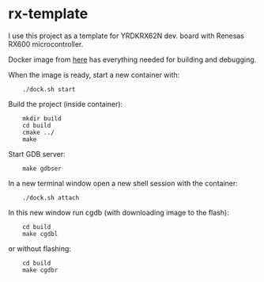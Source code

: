 # rx-template

I use this project as a template for YRDKRX62N dev. board with Renesas RX600 microcontroller.

Docker image from [here](https://github.com/manisimov/rx-gcc-docker) has everything needed for building and debugging.

When the image is ready, start a new container with:

        ./dock.sh start
        
Build the project (inside container):

        mkdir build
        cd build
        cmake ../
        make
        
Start GDB server:
        
        make gdbser
        
In a new terminal window open a new shell session with the container:

        ./dock.sh attach
        
In this new window run cgdb (with downloading image to the flash):

        cd build
        make cgdbl

or without flashing:

        cd build
        make cgdbr
